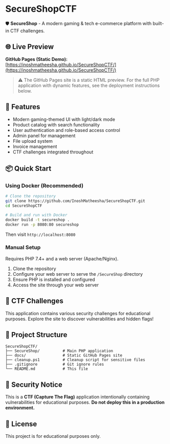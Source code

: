 # SecureShopCTF

🛡️ **SecureShop** - A modern gaming & tech e-commerce platform with built-in CTF challenges.

## 🌐 Live Preview

**GitHub Pages (Static Demo):** [https://inoshmatheesha.github.io/SecureShopCTF/](https://inoshmatheesha.github.io/SecureShopCTF/)

> ⚠️ The GitHub Pages site is a static HTML preview. For the full PHP application with dynamic features, see the deployment instructions below.

## 🚀 Features

- Modern gaming-themed UI with light/dark mode
- Product catalog with search functionality
- User authentication and role-based access control
- Admin panel for management
- File upload system
- Invoice management
- CTF challenges integrated throughout

## 📦 Quick Start

### Using Docker (Recommended)

```bash
# Clone the repository
git clone https://github.com/InoshMatheesha/SecureShopCTF.git
cd SecureShopCTF

# Build and run with Docker
docker build -t secureshop .
docker run -p 8080:80 secureshop
```

Then visit `http://localhost:8080`

### Manual Setup

Requires PHP 7.4+ and a web server (Apache/Nginx).

1. Clone the repository
2. Configure your web server to serve the `/SecureShop` directory
3. Ensure PHP is installed and configured
4. Access the site through your web server

## 🎯 CTF Challenges

This application contains various security challenges for educational purposes. Explore the site to discover vulnerabilities and hidden flags!

## 📂 Project Structure

```
SecureShopCTF/
├── SecureShop/          # Main PHP application
├── docs/                # Static GitHub Pages site
├── cleanup.ps1          # Cleanup script for sensitive files
├── .gitignore           # Git ignore rules
└── README.md            # This file
```

## 🔐 Security Notice

This is a **CTF (Capture The Flag)** application intentionally containing vulnerabilities for educational purposes. **Do not deploy this in a production environment.**

## 📝 License

This project is for educational purposes only.